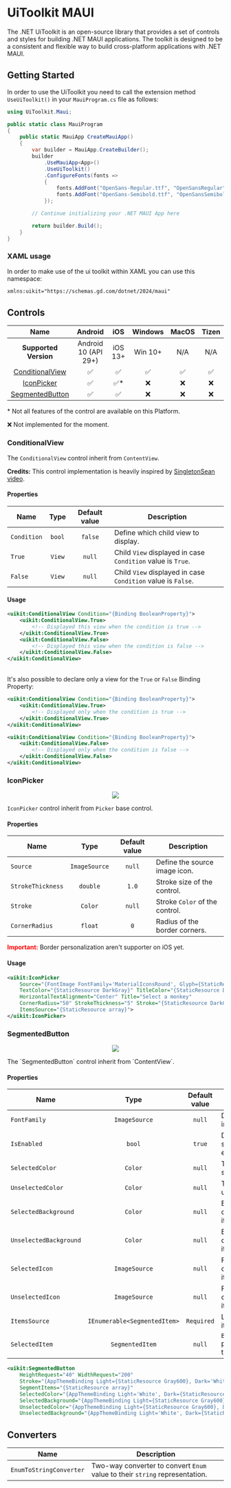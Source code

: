 ﻿# UiToolkit MAUI 
The .NET UiToolkit is an open-source library that provides a set of controls and styles for building .NET MAUI applications. The toolkit is designed to be a consistent and flexible way to build cross-platform applications with .NET MAUI.

## Getting Started
In order to use the UiToolkit you need to call the extension method `UseUiToolkit()` in your `MauiProgram.cs` file as follows:
```csharp
using UiToolkit.Maui;

public static class MauiProgram
{
	public static MauiApp CreateMauiApp()
	{
		var builder = MauiApp.CreateBuilder();
		builder
			.UseMauiApp<App>()
			.UseUiToolkit()
			.ConfigureFonts(fonts =>
			{
				fonts.AddFont("OpenSans-Regular.ttf", "OpenSansRegular");
				fonts.AddFont("OpenSans-Semibold.ttf", "OpenSansSemibold");
			});

		// Continue initializing your .NET MAUI App here

		return builder.Build();
	}
}
```
### XAML usage

In order to make use of the ui toolkit within XAML you can use this namespace:

```xml
xmlns:uikit="https://schemas.gd.com/dotnet/2024/maui"
```

## Controls

Name|Android|iOS|Windows|MacOS|Tizen|
:---------------------------:|:---:|:---:|:---:|:---:|:---:|
**Supported Version** |Android 10 (API 29+)|iOS 13+|Win 10+|N/A|N/A|
[ConditionalView](#conditionalview)|✅|✅|✅|✅|✅|
[IconPicker](#iconpicker)          |✅|✅*|❌|❌|❌|
[SegmentedButton](#segmentedbutton)|✅|✅|❌|❌|❌|

\* Not all features of the control are available on this Platform.

:x: Not implemented for the moment.

### ConditionalView
The `ConditionalView` control inherit from `ContentView`.

**Credits:** This control implementation is heavily inspired by [SingletonSean video](https://www.youtube.com/watch?v=BOYySROGooM).
#### Properties
Name          |  Type | Default value | Description |
-------------------------|:-------------------------:|:---:|----|
`Condition` | `bool` | `false` | Define which child view to display.|
`True` | `View` | `null` | Child `View` displayed in case `Condition` value is `True`.|
`False` | `View` | `null` | Child `View` displayed in case `Condition` value is `False`.|
#### Usage
```xml
<uikit:ConditionalView Condition="{Binding BooleanProperty}">
    <uikit:ConditionalView.True>
		<!-- Displayed this view when the condition is true -->
	</uikit:ConditionalView.True>
	<uikit:ConditionalView.False>
		<!-- Displayed this view when the condition is false -->
    </uikit:ConditionalView.False>
</uikit:ConditionalView>
```

<br/>It's also possible to declare only a view for the `True` or `False` Binding Property:

```xml
<uikit:ConditionalView Condition="{Binding BooleanProperty}">
    <uikit:ConditionalView.True>
		<!-- Displayed only when the condition is true -->
	</uikit:ConditionalView.True>
</uikit:ConditionalView>

<uikit:ConditionalView Condition="{Binding BooleanProperty}">
	<uikit:ConditionalView.False>
		<!-- Displayed only when the condition is false -->
    </uikit:ConditionalView.False>
</uikit:ConditionalView>
```

### IconPicker
<p align="center"><img src="img/Picker.png"/></p>

`IconPicker` control inherit from `Picker` base control.

#### Properties

Name          |  Type | Default value | Description |
-------------------------|:-------------------------:|:---:|----|
`Source` | `ImageSource` | `null` | Define the source image icon. | 
`StrokeThickness` | `double` | `1.0` | Stroke size of the control.|
`Stroke` | `Color` | `null` | Stroke `Color` of the control.|
`CornerRadius` | `float` | `0` | Radius of the border corners. |

<span style="color: #FF0000"><b>Important:</b></span> Border personalization aren't supporter on iOS yet.

#### Usage

```xml
<uikit:IconPicker 
	Source="{FontImage FontFamily='MaterialIconsRound', Glyph={StaticResource IconMD_Expand_more}, Size=1, Color={StaticResource DarkGray}}" 
    TextColor="{StaticResource DarkGray}" TitleColor="{StaticResource DarkGray}"
    HorizontalTextAlignment="Center" Title="Select a monkey"
    CornerRadius="50" StrokeThickness="5" Stroke="{StaticResource DarkGray}"
    ItemsSource="{StaticResource array}">
</uikit:IconPicker>
```

### SegmentedButton
<p align="center"><img src="img/SegmentedButton1.png"/></p>
The `SegmentedButton` control inherit from `ContentView`.

#### Properties
Name          |  Type | Default value | Description |
-------------------------|:-------------------------:|:---:|----|
`FontFamily` | `ImageSource` | `null` | Define the source image icon. | 
`IsEnabled` | `bool` | `true` | Define control state enable/disable.|
`SelectedColor` | `Color` | `null` | Text color of the selected item. |
`UnselectedColor` | `Color` | `null` | Text color of the unselected item(s). |
`SelectedBackground` | `Color` | `null` | Background color of the selected item. |
`UnselectedBackground` | `Color` | `null` | Background color of the unselected item(s). |
`SelectedIcon` | `ImageSource` | `null` | Font icon to display on the selected item. |
`UnselectedIcon` | `ImageSource` | `null` | Font icon to display on the unselected item(s). |
`ItemsSource` | `IEnumerable<SegmentedItem>` | `Required` | List of segment items. |
`SelectedItem` | `SegmentedItem` | `null` | `BindingMode.TwoWay` property binded to the selected item. |

```xml
<uikit:SegmentedButton 
	HeightRequest="40" WidthRequest="200"
	Stroke="{AppThemeBinding Light={StaticResource Gray600}, Dark='White'}" StrokeThickness="1" 
	SegmentItems="{StaticResource array}"
	SelectedColor="{AppThemeBinding Light='White', Dark={StaticResource Gray600}}"
	SelectedBackground="{AppThemeBinding Light={StaticResource Gray600}, Dark='White'}"
	UnselectedColor="{AppThemeBinding Light={StaticResource Gray600}, Dark='White'}"
	UnselectedBackground="{AppThemeBinding Light='White', Dark={StaticResource Gray600}}"/>
```

## Converters
Name          |  Description |
-------------------------|-------------------------|
`EnumToStringConverter` | Two-way converter to convert `Enum` value to their `string` representation. |